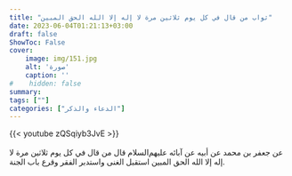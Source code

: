 ```yaml
---
title: "ثواب من قال في كل يوم ثلاثين مرة لا إله إلا الله الحق المبين"
date: 2023-06-04T01:21:13+03:00
draft: false
ShowToc: False
cover:
    image: img/151.jpg
    alt: 'صورة'
    caption: ''
#    hidden: false
summary: 
tags: [""]
categories: ["الدعاء والذكر"]
---
```

{{< youtube zQSqiyb3JvE >}}  
 <br>
عن
جعفر بن محمد عن أبيه عن آبائه عليهم‌السلام قال من قال في كل يوم
ثلاثين مرة لا إله إلا الله الحق المبين استقبل الغنى واستدبر الفقر وقرع
باب الجنة.

